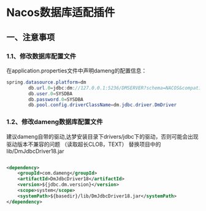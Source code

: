 # Nacos数据库适配插件

## 一、注意事项

### 1.1、修改数据库配置文件

在application.properties文件中声明dameng的配置信息：

```java
spring.datasource.platform=dm
        db.url.0=jdbc:dm://127.0.0.1:5236/DMSERVER?schema=NACOS&compatibleMode=mysql&ignoreCase=true&ENCODING=utf-8
        db.user.0=SYSDBA
        db.password.0=SYSDBA
        db.pool.config.driverClassName=dm.jdbc.driver.DmDriver
```

### 1.2、修改dameng数据库配置文件

建议dameng自带的驱动,达梦安装目录下drivers/jdbc下的驱动，否则可能会出现驱动版本不兼容的问题 （读取超长CLOB，TEXT） 替换项目中的lib/DmJdbcDriver18.jar

```xml

<dependency>
    <groupId>com.dameng</groupId>
    <artifactId>DmJdbcDriver18</artifactId>
    <version>${jdbc.dm.version}</version>
    <scope>system</scope>
    <systemPath>${basedir}/lib/DmJdbcDriver18.jar</systemPath>
</dependency>
```